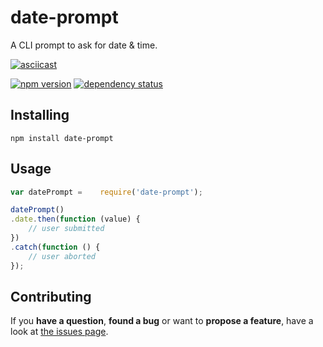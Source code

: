 # date-prompt

A CLI prompt to ask for date & time.

[![asciicast](https://asciinema.org/a/26269.png)](https://asciinema.org/a/26269)

[![npm version](https://img.shields.io/npm/v/date-prompt.svg)](https://www.npmjs.com/package/date-prompt)
[![dependency status](https://img.shields.io/david/derhuerst/date-prompt.svg)](https://david-dm.org/derhuerst/date-prompt)



## Installing

```shell
npm install date-prompt
```



## Usage

```javascript
var datePrompt =	require('date-prompt');

datePrompt()
.date.then(function (value) {
	// user submitted
})
.catch(function () {
	// user aborted
});
```



## Contributing

If you **have a question**, **found a bug** or want to **propose a feature**, have a look at [the issues page](https://github.com/derhuerst/date-prompt/issues).
